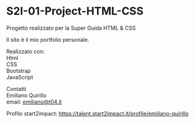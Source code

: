 # S2I-01-Project-HTML-CSS

Progetto realizzato per la Super Guida HTML & CSS

Il sito è il mio portfolio personale.

Realizzato con:<br>
Html<br>
CSS<br>
Bootstrap<br>
JavaScript<br>

Contatti<br>
Emiliano Quirillo<br>
email: emiliano@t04.it

Profilo start2impact: https://talent.start2impact.it/profile/emiliano-quirillo
